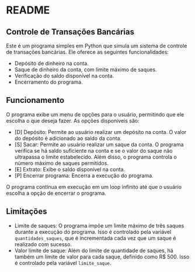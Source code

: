 # README

## Controle de Transações Bancárias

Este é um programa simples em Python que simula um sistema de controle de transações bancárias. Ele oferece as seguintes funcionalidades:

- Depósito de dinheiro na conta.
- Saque de dinheiro da conta, com limite máximo de saques.
- Verificação do saldo disponível na conta.
- Encerramento do programa.

## Funcionamento

O programa exibe um menu de opções para o usuário, permitindo que ele escolha o que deseja fazer. As opções disponíveis são:

- [D] Depósito: Permite ao usuário realizar um depósito na conta. O valor do depósito é adicionado ao saldo da conta.
- [S] Sacar: Permite ao usuário realizar um saque da conta. O programa verifica se há saldo suficiente na conta e se o valor do saque não ultrapassa o limite estabelecido. Além disso, o programa controla o número máximo de saques permitidos.
- [E] Extrato: Exibe o saldo disponível na conta.
- [P] Encerrar programa: Encerra a execução do programa.

O programa continua em execução em um loop infinito até que o usuário escolha a opção de encerrar o programa.

## Limitações

- Limite de saques: O programa impõe um limite máximo de três saques durante a execução do programa. Isso é controlado pela variável `quantidades_saques`, que é incrementada cada vez que um saque é realizado com sucesso.
- Valor limite de saque: Além do limite de quantidade de saques, há também um limite de valor para cada saque, definido como R$ 500. Isso é controlado pela variável `limite_saque`.
